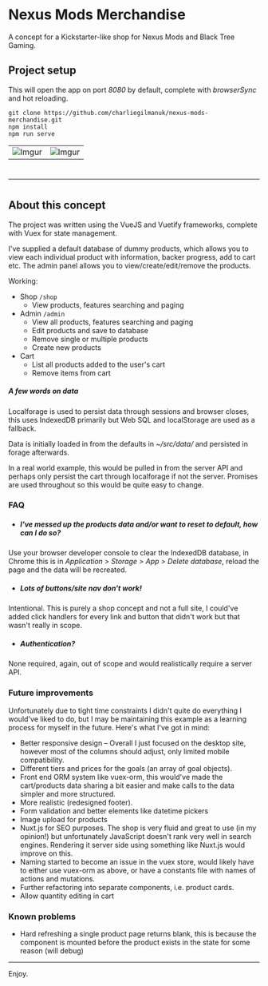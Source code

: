 # Nexus Mods Merchandise
A concept for a Kickstarter-like shop for Nexus Mods and Black Tree Gaming.

## Project setup
This will open the app on port *8080* by default, complete with *browserSync* and hot reloading.
```
git clone https://github.com/charliegilmanuk/nexus-mods-merchandise.git
npm install
npm run serve
```

| | |
|----------|:-------------:|
| ![Imgur](https://i.imgur.com/8f6rJXd.jpg) | ![Imgur](https://i.imgur.com/nFRUB1D.png) |

#
---
#
## About this concept
The project was written using the VueJS and Vuetify frameworks, complete with Vuex for state management.

I've supplied a default database of dummy products, which allows you to view each individual product with information, backer progress, add to cart etc.  The admin panel allows you to view/create/edit/remove the products.



Working:
* Shop `/shop`
  * View products, features searching and paging
* Admin `/admin`
  * View all products, features searching and paging
  * Edit products and save to database
  * Remove single or multiple products
  * Create new products
* Cart
  * List all products added to the user's cart
  * Remove items from cart


##### A few words on data

Localforage is used to persist data through sessions and browser closes, this uses IndexedDB primarily but Web SQL and localStorage are used as a fallback.

Data is initially loaded in from the defaults in *~/src/data/* and persisted in forage afterwards.

In a real world example, this would be pulled in from the server API and perhaps only persist the cart through localforage if not the server.  Promises are used throughout so this would be quite easy to change.

### FAQ
* ##### I've messed up the products data and/or want to reset to default, how can I do so?
Use your browser developer console to clear the IndexedDB database, in Chrome this is in *Application > Storage > App > Delete database*, reload the page and the data will be recreated.
* ##### Lots of buttons/site nav don't work!
Intentional.  This is purely a shop concept and not a full site, I could've added click handlers for every link and button that didn't work but that wasn't really in scope.
* ##### Authentication?
None required, again, out of scope and would realistically require a server API.

### Future improvements
Unfortunately due to tight time constraints I didn't quite do everything I would've liked to do, but I may be maintaining this example as a learning process for myself in the future.  Here's what I've got in mind:

* Better responsive design – Overall I just focused on the desktop site, however most of the columns should adjust, only limited mobile compatibility.
* Different tiers and prices for the goals (an array of goal objects).
* Front end ORM system like vuex-orm, this would've made the cart/products data sharing a bit easier and make calls to the data simpler and more structured.
* More realistic (redesigned footer).
* Form validation and better elements like datetime pickers
* Image upload for products
* Nuxt.js for SEO purposes.  The shop is very fluid and great to use (in my opinion!) but unfortunately JavaScript doesn't rank very well in search engines.  Rendering it server side using something like Nuxt.js would improve on this.
* Naming started to become an issue in the vuex store, would likely have to either use vuex-orm as above, or have a constants file with names of actions and mutations.
* Further refactoring into separate components, i.e. product cards.
* Allow quantity editing in cart

### Known problems
* Hard refreshing a single product page returns blank, this is because the component is mounted before the product exists in the state for some reason (will debug)

---

Enjoy.